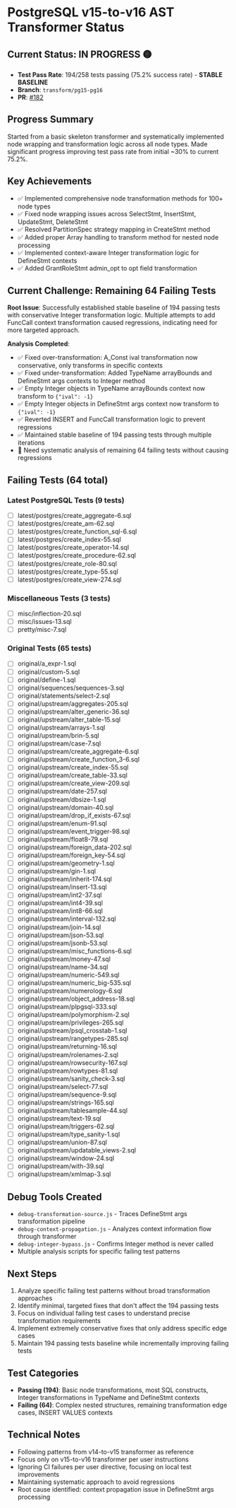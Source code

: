 # PostgreSQL v15-to-v16 AST Transformer Status

## Current Status: **IN PROGRESS** 🟡
- **Test Pass Rate**: 194/258 tests passing (75.2% success rate) - **STABLE BASELINE**
- **Branch**: `transform/pg15-pg16` 
- **PR**: [#182](https://github.com/launchql/pgsql-parser/pull/182)

## Progress Summary
Started from a basic skeleton transformer and systematically implemented node wrapping and transformation logic across all node types. Made significant progress improving test pass rate from initial ~30% to current 75.2%.

## Key Achievements
- ✅ Implemented comprehensive node transformation methods for 100+ node types
- ✅ Fixed node wrapping issues across SelectStmt, InsertStmt, UpdateStmt, DeleteStmt
- ✅ Resolved PartitionSpec strategy mapping in CreateStmt method
- ✅ Added proper Array handling to transform method for nested node processing
- ✅ Implemented context-aware Integer transformation logic for DefineStmt contexts
- ✅ Added GrantRoleStmt admin_opt to opt field transformation

## Current Challenge: Remaining 64 Failing Tests
**Root Issue**: Successfully established stable baseline of 194 passing tests with conservative Integer transformation logic. Multiple attempts to add FuncCall context transformation caused regressions, indicating need for more targeted approach.

**Analysis Completed**:
- ✅ Fixed over-transformation: A_Const ival transformation now conservative, only transforms in specific contexts
- ✅ Fixed under-transformation: Added TypeName arrayBounds and DefineStmt args contexts to Integer method
- ✅ Empty Integer objects in TypeName arrayBounds context now transform to `{"ival": -1}`
- ✅ Empty Integer objects in DefineStmt args context now transform to `{"ival": -1}`
- ✅ Reverted INSERT and FuncCall transformation logic to prevent regressions
- ✅ Maintained stable baseline of 194 passing tests through multiple iterations
- 🔄 Need systematic analysis of remaining 64 failing tests without causing regressions

## Failing Tests (64 total)

### Latest PostgreSQL Tests (9 tests)
- [ ] latest/postgres/create_aggregate-6.sql
- [ ] latest/postgres/create_am-62.sql
- [ ] latest/postgres/create_function_sql-6.sql
- [ ] latest/postgres/create_index-55.sql
- [ ] latest/postgres/create_operator-14.sql
- [ ] latest/postgres/create_procedure-62.sql
- [ ] latest/postgres/create_role-80.sql
- [ ] latest/postgres/create_type-55.sql
- [ ] latest/postgres/create_view-274.sql

### Miscellaneous Tests (3 tests)
- [ ] misc/inflection-20.sql
- [ ] misc/issues-13.sql
- [ ] pretty/misc-7.sql

### Original Tests (65 tests)
- [ ] original/a_expr-1.sql
- [ ] original/custom-5.sql
- [ ] original/define-1.sql
- [ ] original/sequences/sequences-3.sql
- [ ] original/statements/select-2.sql
- [ ] original/upstream/aggregates-205.sql
- [ ] original/upstream/alter_generic-36.sql
- [ ] original/upstream/alter_table-15.sql
- [ ] original/upstream/arrays-1.sql
- [ ] original/upstream/brin-5.sql
- [ ] original/upstream/case-7.sql
- [ ] original/upstream/create_aggregate-6.sql
- [ ] original/upstream/create_function_3-6.sql
- [ ] original/upstream/create_index-55.sql
- [ ] original/upstream/create_table-33.sql
- [ ] original/upstream/create_view-209.sql
- [ ] original/upstream/date-257.sql
- [ ] original/upstream/dbsize-1.sql
- [ ] original/upstream/domain-40.sql
- [ ] original/upstream/drop_if_exists-67.sql
- [ ] original/upstream/enum-91.sql
- [ ] original/upstream/event_trigger-98.sql
- [ ] original/upstream/float8-79.sql
- [ ] original/upstream/foreign_data-202.sql
- [ ] original/upstream/foreign_key-54.sql
- [ ] original/upstream/geometry-1.sql
- [ ] original/upstream/gin-1.sql
- [ ] original/upstream/inherit-174.sql
- [ ] original/upstream/insert-13.sql
- [ ] original/upstream/int2-37.sql
- [ ] original/upstream/int4-39.sql
- [ ] original/upstream/int8-66.sql
- [ ] original/upstream/interval-132.sql
- [ ] original/upstream/join-14.sql
- [ ] original/upstream/json-53.sql
- [ ] original/upstream/jsonb-53.sql
- [ ] original/upstream/misc_functions-6.sql
- [ ] original/upstream/money-47.sql
- [ ] original/upstream/name-34.sql
- [ ] original/upstream/numeric-549.sql
- [ ] original/upstream/numeric_big-535.sql
- [ ] original/upstream/numerology-6.sql
- [ ] original/upstream/object_address-18.sql
- [ ] original/upstream/plpgsql-333.sql
- [ ] original/upstream/polymorphism-2.sql
- [ ] original/upstream/privileges-265.sql
- [ ] original/upstream/psql_crosstab-1.sql
- [ ] original/upstream/rangetypes-285.sql
- [ ] original/upstream/returning-16.sql
- [ ] original/upstream/rolenames-2.sql
- [ ] original/upstream/rowsecurity-167.sql
- [ ] original/upstream/rowtypes-81.sql
- [ ] original/upstream/sanity_check-3.sql
- [ ] original/upstream/select-77.sql
- [ ] original/upstream/sequence-9.sql
- [ ] original/upstream/strings-165.sql
- [ ] original/upstream/tablesample-44.sql
- [ ] original/upstream/text-19.sql
- [ ] original/upstream/triggers-62.sql
- [ ] original/upstream/type_sanity-1.sql
- [ ] original/upstream/union-87.sql
- [ ] original/upstream/updatable_views-2.sql
- [ ] original/upstream/window-24.sql
- [ ] original/upstream/with-39.sql
- [ ] original/upstream/xmlmap-3.sql

## Debug Tools Created
- `debug-transformation-source.js` - Traces DefineStmt args transformation pipeline
- `debug-context-propagation.js` - Analyzes context information flow through transformer
- `debug-integer-bypass.js` - Confirms Integer method is never called
- Multiple analysis scripts for specific failing test patterns

## Next Steps
1. Analyze specific failing test patterns without broad transformation approaches
2. Identify minimal, targeted fixes that don't affect the 194 passing tests
3. Focus on individual failing test cases to understand precise transformation requirements
4. Implement extremely conservative fixes that only address specific edge cases
5. Maintain 194 passing tests baseline while incrementally improving failing tests

## Test Categories
- **Passing (194)**: Basic node transformations, most SQL constructs, Integer transformations in TypeName and DefineStmt contexts
- **Failing (64)**: Complex nested structures, remaining transformation edge cases, INSERT VALUES contexts

## Technical Notes
- Following patterns from v14-to-v15 transformer as reference
- Focus only on v15-to-v16 transformer per user instructions
- Ignoring CI failures per user directive, focusing on local test improvements
- Maintaining systematic approach to avoid regressions
- Root cause identified: context propagation issue in DefineStmt args processing
